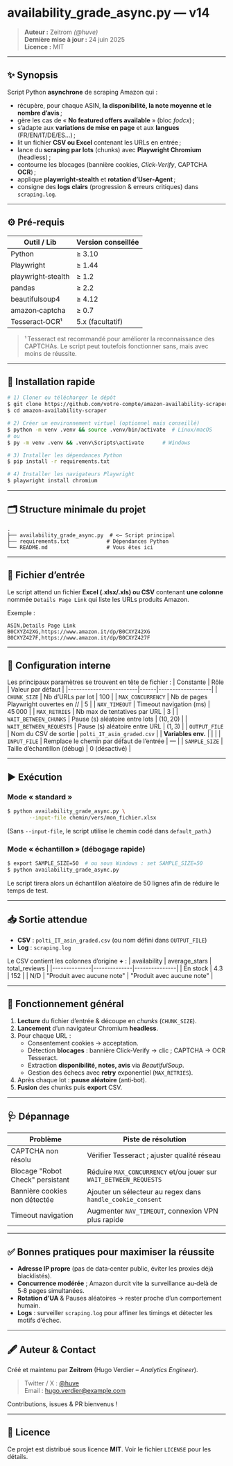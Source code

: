 # availability_grade_async.py — v14

> **Auteur :** Zeitrom *(@huve)*  
> **Dernière mise à jour :** 24 juin 2025  
> **Licence :** MIT

---

## ✨ Synopsis
Script Python **asynchrone** de scraping Amazon qui :

* récupère, pour chaque ASIN, **la disponibilité, la note moyenne et le nombre d’avis** ;
* gère les cas de « **No featured offers available** » (bloc *fodcx*) ;
* s’adapte aux **variations de mise en page** et aux **langues** (FR/EN/IT/DE/ES…) ;
* lit un fichier **CSV ou Excel** contenant les URLs en entrée ;
* lance du **scraping par lots** (chunks) avec **Playwright Chromium** (headless) ;
* contourne les blocages (bannière cookies, *Click‑Verify*, CAPTCHA **OCR**) ;
* applique **playwright‑stealth** et **rotation d’User‑Agent** ;
* consigne des **logs clairs** (progression & erreurs critiques) dans `scraping.log`.

---

## ⚙️ Pré‑requis

| Outil / Lib         | Version conseillée |
|---------------------|--------------------|
| Python              | ≥ 3.10            |
| Playwright          | ≥ 1.44            |
| playwright‑stealth  | ≥ 1.2             |
| pandas              | ≥ 2.2             |
| beautifulsoup4      | ≥ 4.12            |
| amazon‑captcha      | ≥ 0.7             |
| Tesseract‑OCR¹      | 5.x (facultatif)  |

> ¹ Tesseract est recommandé pour améliorer la reconnaissance des CAPTCHAs. Le script peut toutefois fonctionner sans, mais avec moins de réussite.

---

## 🚀 Installation rapide
```bash
# 1) Cloner ou télécharger le dépôt
$ git clone https://github.com/votre-compte/amazon-availability-scraper.git
$ cd amazon-availability-scraper

# 2) Créer un environnement virtuel (optionnel mais conseillé)
$ python -m venv .venv && source .venv/bin/activate  # Linux/macOS
# ou
$ py -m venv .venv && .venv\Scripts\activate      # Windows

# 3) Installer les dépendances Python
$ pip install -r requirements.txt

# 4) Installer les navigateurs Playwright
$ playwright install chromium
```

---

## 🗂️ Structure minimale du projet
```
.
├── availability_grade_async.py  # <— Script principal
├── requirements.txt            # Dépendances Python
└── README.md                   # Vous êtes ici
```

---

## 📄 Fichier d’entrée

Le script attend un fichier **Excel (.xlsx/.xls) ou CSV** contenant **une colonne** nommée `Details Page Link` qui liste les URLs produits Amazon.

Exemple :
```
ASIN,Details Page Link
B0CXYZ42XG,https://www.amazon.it/dp/B0CXYZ42XG
B0CXYZ427F,https://www.amazon.it/dp/B0CXYZ427F
```

---

## 🔧 Configuration interne
Les principaux paramètres se trouvent en tête de fichier :
| Constante               | Rôle | Valeur par défaut |
|-------------------------|------|-------------------|
| `CHUNK_SIZE`            | Nb d’URLs par lot                         | 100 |
| `MAX_CONCURRENCY`       | Nb de pages Playwright ouvertes en //     | 5 |
| `NAV_TIMEOUT`           | Timeout navigation (ms)                   | 45 000 |
| `MAX_RETRIES`           | Nb max de tentatives par URL              | 3 |
| `WAIT_BETWEEN_CHUNKS`   | Pause (s) aléatoire entre lots            | (10, 20) |
| `WAIT_BETWEEN_REQUESTS` | Pause (s) aléatoire entre URL             | (1, 3) |
| `OUTPUT_FILE`           | Nom du CSV de sortie                      | `polti_IT_asin_graded.csv` |
| **Variables env.**      |                                         | |
| `INPUT_FILE`            | Remplace le chemin par défaut de l’entrée | — |
| `SAMPLE_SIZE`           | Taille d’échantillon (débug)             | 0 (désactivé) |

---

## ▶️ Exécution
### Mode « standard »
```bash
$ python availability_grade_async.py \
       --input-file chemin/vers/mon_fichier.xlsx
```
(Sans `--input-file`, le script utilise le chemin codé dans `default_path`.)

### Mode « échantillon » (débogage rapide)
```bash
$ export SAMPLE_SIZE=50  # ou sous Windows : set SAMPLE_SIZE=50
$ python availability_grade_async.py
```
Le script tirera alors un échantillon aléatoire de 50 lignes afin de réduire le temps de test.

---

## 📥 Sortie attendue
* **CSV** : `polti_IT_asin_graded.csv` (ou nom défini dans `OUTPUT_FILE`)
* **Log** : `scraping.log`

Le CSV contient les colonnes d’origine **+** :
| availability | average_stars | total_reviews |
|--------------|--------------|---------------|
| En stock     | 4.3          | 152           |
| N/D          | "Produit avec aucune note" | "Produit avec aucune note" |

---

## 🔄 Fonctionnement général
1. **Lecture** du fichier d’entrée & découpe en *chunks* (`CHUNK_SIZE`).
2. **Lancement** d’un navigateur Chromium **headless**.
3. Pour chaque URL :
   * Consentement cookies → acceptation.
   * Détection **blocages** : bannière Click‑Verify → clic ; CAPTCHA → OCR Tesseract.
   * Extraction **disponibilité, notes, avis** via *BeautifulSoup*.
   * Gestion des échecs avec **retry** exponentiel (`MAX_RETRIES`).
4. Après chaque lot : **pause aléatoire** (anti‑bot).
5. **Fusion** des chunks puis **export** CSV.

---

## 🩺 Dépannage
| Problème                                       | Piste de résolution |
|------------------------------------------------|---------------------|
| CAPTCHA non résolu                            | Vérifier Tesseract ; ajuster qualité réseau |
| Blocage "Robot Check" persistant              | Réduire `MAX_CONCURRENCY` et/ou jouer sur `WAIT_BETWEEN_REQUESTS` |
| Bannière cookies non détectée                 | Ajouter un sélecteur au regex dans `handle_cookie_consent` |
| Timeout navigation                            | Augmenter `NAV_TIMEOUT`, connexion VPN plus rapide |

---

## ✅ Bonnes pratiques pour maximiser la réussite
* **Adresse IP propre** (pas de data‑center public, éviter les proxies déjà blacklistés).
* **Concurrence modérée** ; Amazon durcit vite la surveillance au‑delà de 5‑8 pages simultanées.
* **Rotation d’UA** & Pauses aléatoires → rester proche d’un comportement humain.
* **Logs** : surveiller `scraping.log` pour affiner les timings et détecter les motifs d’échec.

---

## 🖋️ Auteur & Contact
Créé et maintenu par **Zeitrom** (Hugo Verdier – *Analytics Engineer*).  
> Twitter / X : [@huve](https://twitter.com/huve)  
> Email : hugo.verdier@example.com

Contributions, issues & PR bienvenus !

---

## 📜 Licence
Ce projet est distribué sous licence **MIT**. Voir le fichier `LICENSE` pour les détails.
